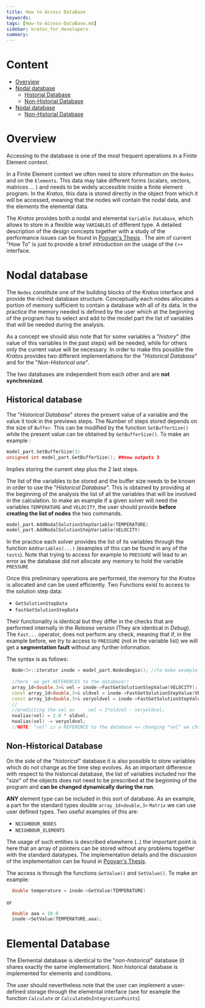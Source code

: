 ```yaml
---
title: How to Access DataBase
keywords: 
tags: [How-to-Access-DataBase.md]
sidebar: kratos_for_developers
summary: 
---
```


# Content
* [Overview][overview]
* [Nodal database][nodal]
   * [Historial Database][historical]
   * [Non-Historial Database][nonhistorical]
* [Nodal database][nodal]
   * [Non-Historial Database][nonhistoricalelem]

[overview]: https://github.com/KratosMultiphysics/Kratos/wiki/How-to-Access-DataBase#overview
[nodal]: https://github.com/KratosMultiphysics/Kratos/wiki/How-to-Access-DataBase#nodal-database
[historical]: https://github.com/KratosMultiphysics/Kratos/wiki/How-to-Access-DataBase#historical-database
[nonhistorical]: https://github.com/KratosMultiphysics/Kratos/wiki/How-to-Access-DataBase#non-historical-database
[nonhistoricalelem]: https://github.com/KratosMultiphysics/Kratos/wiki/How-to-Access-DataBase#elemental-database

# Overview

Accessing to the database is one of the most frequent operations in a Finite Element context.

In a Finite Element context we often need to store information on the `Nodes` and on the `Elements`. This data may take different forms (scalars, vectors, matrices ... ) and needs to be widely accessible inside a finite element program. In the _Kratos_, this data is stored directly in the object from which it will be accessed, meaning that the nodes will contain the nodal data, and the elements the elemental data.

The _Kratos_ provides both a nodal and elemental `Variable Database`, which allows to store in a flexible way `VARIABLES` of different type. A detailed description of the design concepts together with a study of the performance issues can be found in [Pooyan's Thesis](https://futur.upc.edu/3239147) . The aim of current "How To" is just to provide a brief introduction on the usage of the `C++` interface. 

# Nodal database

The `Nodes` constitute one of the building blocks of the _Kratos_ interface and provide the richest database structure. Conceptually each nodes allocates a portion of memory sufficient to contain a database with all of its data. In the practice the memory needed is defined by the user which at the beginning of the program has to select and add to the model part the list of variables that will be needed during the analysis.

As a concept we should also note that for some variables a "_history_" (the value of this variables in the past steps) will be needed, while for others only the current value will be necessary. In order to make this possible the _Kratos_ provides two different implementations for the "_Historical Database_" and for the "_Non-Historical one_".

The two databases are independent from each other and are **not synchronized**. 

## Historical database

The "_Historical Database_" stores the present value of a variable and the value it took in the previews steps. The Number of steps stored depends on the size of `Buffer`. This can be modified by the function `SetBufferSize()` while the present value can be obtained by `GetBufferSize()`. To make an example :

```cpp
model_part.SetBufferSize(3)
unsigned int model_part.GetBufferSize(); ##now outputs 3
```

Implies storing the current step plus the 2 last steps.

The list of the variables to be stored and the buffer size needs to be known in order to use the "_Historical Database_". This is obtained by providing at the beginning of the analysis the list of all the variables that will be involved in the calculation. to make an example if a given solver will need the variables `TEMPERATURE` and `VELOCITY`, the user should provide **before creating the list of nodes** the two commands.

```cpp
model_part.AddNodalSolutionStepVariable(TEMPERATURE)
model_part.AddNodalSolutionStepVariable(VELOCITY)
```

In the practice each solver provides the list of its variables through the function `AddVariables(...)` (examples of this can be found in any of the `tests`). Note that trying to access for example to `PRESSURE` will lead to an error as the database did not allocate any memory to hold the variable `PRESSURE`

Once this preliminary operations are performed, the memory for the _Kratos_ is allocated and can be used efficiently. Two Functions exist to access to the solution step data: 

* `GetSolutionStepData `
*  `FastGetSolutionStepData` 

Their functionality is identical but they differ in the checks that are performed internally in the _Release_ version (They are identical in _Debug_). The `Fast...` operator, does not perform any check, meaning that if, in the example before, we try to access to `PRESSURE` (not in the variable list) we will get a **segmentation fault** without any further information.

The syntax is as follows: 

```cpp
  Node<3>::iterator inode = model_part.NodesBegin(); //to make example let's take the first node
  
  //here  we get REFERENCES to the database!!
  array_1d<double,3>& vel = inode->FastGetSolutionStepValue(VELOCITY); //vel here has the value of velocity at the current step
  const array_1d<double,3>& oldvel = inode->FastGetSolutionStepValue(VELOCITY,1); //vel 1 step in the past
  const array_1d<double,3>& veryoldvel = inode->FastGetSolutionStepValue(VELOCITY,2); //vel 2 steps in the past
  //
  //predicting the vel as     vel = 2*oldvel - veryoldvel;
  noalias(vel) = 2.0 * oldvel;
  noalias(vel) -= veryoldvel;
  //NOTE: "vel" is a REFERENCE to the database => changing "vel" we change the database
```

##  Non-Historical Database 

On the side of the "_historical_" database it is also possible to store variables which do not change as the time step evolves. As an important difference with respect to the historical database, the list of variables included nor the "_size_" of the objects does not need to be prescribed at the beginning of the program and **can be changed dynamically during the run**.

**ANY** element type can be included in this sort of database. As an example, a part for the standard types double `array_1d<double,3>` `Matrix` we can use user defined types. Two useful examples of this are:

* `NEIGHBOUR_NODES`
* `NEIGHBOUR_ELEMENTS` 

The usage of such entities is described elsewhere (..) the important point is here that an array of pointers can be stored without any problems together with the standard datatypes. The implementation details and the discussion of the implementation can be found in [Pooyan's Thesis](https://scholar.google.es/citations?view_op=view_citation&hl=es&user=Z3lsvS8AAAAJ&citation_for_view=Z3lsvS8AAAAJ:hqOjcs7Dif8C).

The access is through the functions `GetValue()` and `SetValue()`. To make an example: 

```cpp
  double temperature = inode->GetValue(TEMPERATURE)
```
or
```cpp
  double aaa = 10.0
  inode->SetValue(TEMPERATURE,aaa);
```

# Elemental Database

The Elemental database is identical to the "_non-historical_" database (it shares exactly the same implementation). Non historical database is implemented for elements and conditions.

The user should nevertheless note that the user can implement a user-defined storage through the elemental interface (see for example the function `Calculate` or `CalculateOnIntegrationPoints`) 